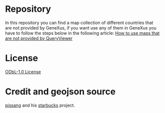 # Repository
In this repository you can find a map collection of different countries that are not provided by GeneXus, if you want use any of them in GeneXus you have to follow the steps below in the following article: [How to use maps that are not provided by QueryViewer](https://wiki.genexus.com/commwiki/wiki?49859,How+to+use+maps+that+are+not+provided+by+QueryViewer)

# License
[ODbL-1.0 License](https://github.com/genexuslabs/echarts-countries-js/blob/master/LICENSE.md)

# Credit and geojson source
[pissang](https://github.com/pissang) and his [starbucks](https://github.com/pissang/starbucks) project.

